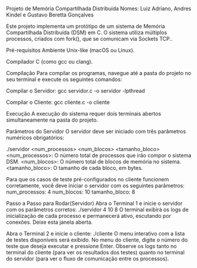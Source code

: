 Projeto de Memória Compartilhada Distribuída
Nomes: Luiz Adriano, Andres Kindel e Gustavo Beretta Gonçalves

Este projeto implementa um protótipo de um sistema de Memória Compartilhada Distribuída (DSM) em C. O sistema utiliza múltiplos processos, criados com fork(), que se comunicam via Sockets TCP..

Pré-requisitos
Ambiente Unix-like (macOS ou Linux).

Compilador C (como gcc ou clang).

Compilação
Para compilar os programas, navegue até a pasta do projeto no seu terminal e execute os seguintes comandos:

Compilar o Servidor:
gcc servidor.c -o servidor -lpthread

Compilar o Cliente:
gcc cliente.c -o cliente

Execução
A execução do sistema requer dois terminais abertos simultaneamente na pasta do projeto.

Parâmetros do Servidor
O servidor deve ser iniciado com três parâmetros numéricos obrigatórios:

./servidor <num_processos> <num_blocos> <tamanho_bloco>
<num_processos>: O número total de processos que irão compor o sistema DSM.
<num_blocos>: O número total de blocos de memória no sistema.
<tamanho_bloco>: O tamanho de cada bloco, em bytes.

Para que os casos de teste pré-configurados no cliente funcionem corretamente, você deve iniciar o servidor com os seguintes parâmetros:
num_processos: 4
num_blocos: 10
tamanho_bloco: 8

Passo a Passo para Rodar(Servidor)
Abra o Terminal 1 e inicie o servidor com os parâmetros corretos:
./servidor 4 10 8
O terminal exibirá os logs de inicialização de cada processo e permanecerá ativo, escutando por conexões. Deixe esta janela aberta.

Abra o Terminal 2 e inicie o cliente:
./cliente
O menu interativo com a lista de testes disponíveis será exibido.
No menu do cliente, digite o número do teste que deseja executar e pressione Enter. Observe os logs tanto no terminal do cliente (para ver os resultados dos testes) quanto no terminal do servidor (para ver o fluxo de comunicação entre os processos).

